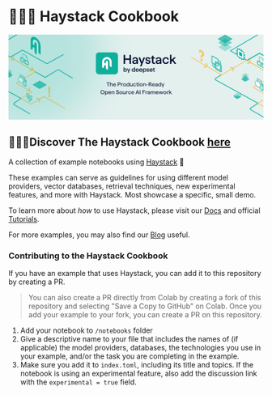 # 👩🏻‍🍳 Haystack Cookbook

<div align="center">
  <a href="https://haystack.deepset.ai/"><img src="https://github.com/deepset-ai/haystack/blob/main/docs/img/banner.png" alt="Green logo of a stylized white 'H' with the text 'Haystack, by deepset. The Production-Ready Open Source AI Framework' Abstract green and yellow diagrams in the background."></a>
</div>

## 🧑‍🍳🍳Discover The Haystack Cookbook [here](https://haystack.deepset.ai/cookbook)

A collection of example notebooks using [Haystack](https://github.com/deepset-ai/haystack) 💚

These examples can serve as guidelines for using different model providers, vector databases, retrieval techniques, new experimental features, and more with Haystack. Most showcase a specific, small demo.

To learn more about _how_ to use Haystack, please visit our [Docs](https://docs.haystack.deepset.ai/docs) and official [Tutorials](https://haystack.deepset.ai/tutorials).

For more examples, you may also find our [Blog](https://haystack.deepset.ai/blog) useful.

### Contributing to the Haystack Cookbook

If you have an example that uses Haystack, you can add it to this repository by creating a PR. 
> You can also create a PR directly from Colab by creating a fork of this repository and selecting "Save a Copy to GitHub" on Colab. Once you add your example to your fork, you can create a PR on this repository. 

1. Add your notebook to `/notebooks` folder
2. Give a descriptive name to your file that includes the names of (if applicable) the model providers, databases, the technologies you use in your example, and/or the task you are completing in the example.
3. Make sure you add it to `index.toml`, including its title and topics. If the notebook is using an experimental feature, also add the discussion link with the `experimental = true` field.
